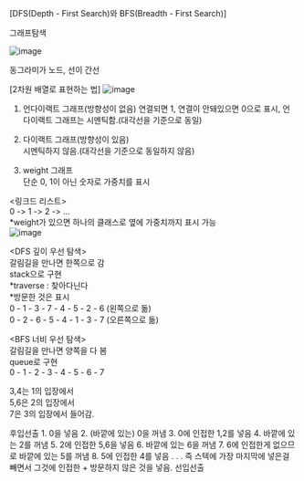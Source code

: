 [DFS(Depth - First Search)와 BFS(Breadth - First Search)]

그래프탐색

![image](https://github.com/1010hy/algorithm/assets/67892327/de538611-0cdf-4de4-b6eb-f0825f725352)

동그라미가 노드, 선이 간선


[2차원 배열로 표현하는 법]
![image](https://github.com/1010hy/algorithm/assets/67892327/abf9204c-dfc2-4929-833d-6c5430c43493)
1. 언다이랙트 그래프(방향성이 없음)
연결되면 1, 연결이 안돼있으면 0으로 표시, 언다이랙트 그래프는 시멘틱함.(대각선을 기준으로 동일)  

2. 다이랙트 그래프(방향성이 있음)  
시멘틱하지 않음.(대각선을 기준으로 동일하지 않음)  

3. weight 그래프  
단순 0, 1이 아닌 숫자로 가중치를 표시  


   
<링크드 리스트>  
0 -> 1 -> 2 -> ...  
*weight가 있으면 하나의 클래스로 옆에 가중치까지 표시 가능  
![image](https://github.com/1010hy/algorithm/assets/67892327/6d3baeb8-7aa9-40eb-8f4a-793aefacf784)


<DFS 깊이 우선 탐색>  
갈림길을 만나면 한쪽으로 감  
stack으로 구현  
*traverse : 찾아다닌다  
*방문한 것은 표시  
0 - 1 - 3 - 7 - 4 - 5 - 2 - 6 (왼쪽으로 돎)  
0 - 2 - 6 - 5 - 4 - 1 - 3 - 7 (오른쪽으로 돎)  
 
<BFS 너비 우선 탐색>  
갈림길을 만나면 양쪽을 다 봄  
queue로 구현  
0 - 1 - 2 - 3 - 4 - 5 - 6 - 7  

3,4는 1의 입장에서  
5,6은 2의 입장에서  
7은 3의 입장에서 들어감.  

<stack>  
후입선출  
1. 0을 넣음  
2. (바깥에 있는) 0을 꺼냄  
3. 0에 인접한 1,2를 넣음  
4. 바깥에 있는 2를 꺼냄  
5. 2에 인접한 5,6을 넣음  
6. 바깥에 있는 6을 꺼냄   
7. 6에 인접한게 없으므로 바깥에 있는 5를 꺼냄  
8. 5에 인접한 4를 넣음   
. . .   
즉 스텍에 가장 마지막에 넣은걸 빼면서 그것에 인접한 + 방문하지 않은 것을 넣음.  

<queue>  
선입선출
